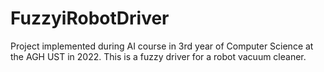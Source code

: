 # FuzzyiRobotDriver
Project implemented during AI course in 3rd year of Computer Science at the AGH UST in 2022.
This is a fuzzy driver for a robot vacuum cleaner.
